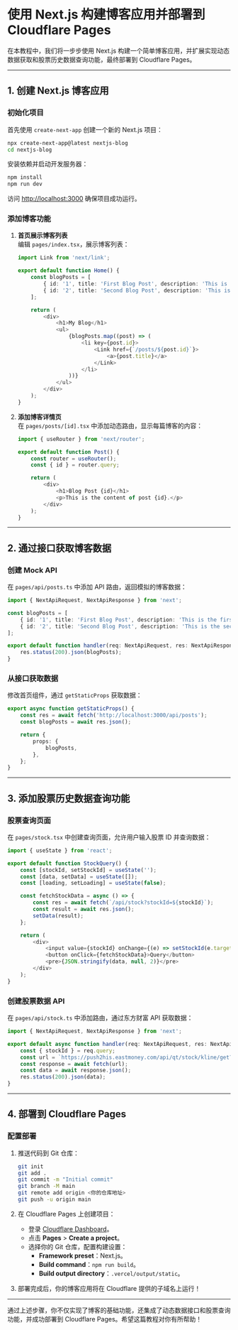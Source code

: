 # 使用 Next.js 构建博客应用并部署到 Cloudflare Pages

在本教程中，我们将一步步使用 Next.js 构建一个简单博客应用，并扩展实现动态数据获取和股票历史数据查询功能，最终部署到 Cloudflare Pages。

---

## **1. 创建 Next.js 博客应用**

### **初始化项目**
首先使用 `create-next-app` 创建一个新的 Next.js 项目：
```bash
npx create-next-app@latest nextjs-blog
cd nextjs-blog
```

安装依赖并启动开发服务器：
```bash
npm install
npm run dev
```

访问 [http://localhost:3000](http://localhost:3000) 确保项目成功运行。

### **添加博客功能**

1. **首页展示博客列表**  
   编辑 `pages/index.tsx`，展示博客列表：

   ```typescript
   import Link from 'next/link';

   export default function Home() {
       const blogPosts = [
           { id: '1', title: 'First Blog Post', description: 'This is the first blog post.' },
           { id: '2', title: 'Second Blog Post', description: 'This is the second blog post.' },
       ];

       return (
           <div>
               <h1>My Blog</h1>
               <ul>
                   {blogPosts.map((post) => (
                       <li key={post.id}>
                           <Link href={`/posts/${post.id}`}>
                               <a>{post.title}</a>
                           </Link>
                       </li>
                   ))}
               </ul>
           </div>
       );
   }
   ```

2. **添加博客详情页**  
   在 `pages/posts/[id].tsx` 中添加动态路由，显示每篇博客的内容：

   ```typescript
   import { useRouter } from 'next/router';

   export default function Post() {
       const router = useRouter();
       const { id } = router.query;

       return (
           <div>
               <h1>Blog Post {id}</h1>
               <p>This is the content of post {id}.</p>
           </div>
       );
   }
   ```

---

## **2. 通过接口获取博客数据**

### **创建 Mock API**
在 `pages/api/posts.ts` 中添加 API 路由，返回模拟的博客数据：

```typescript
import { NextApiRequest, NextApiResponse } from 'next';

const blogPosts = [
    { id: '1', title: 'First Blog Post', description: 'This is the first blog post.' },
    { id: '2', title: 'Second Blog Post', description: 'This is the second blog post.' },
];

export default function handler(req: NextApiRequest, res: NextApiResponse) {
    res.status(200).json(blogPosts);
}
```

### **从接口获取数据**
修改首页组件，通过 `getStaticProps` 获取数据：
```typescript
export async function getStaticProps() {
    const res = await fetch('http://localhost:3000/api/posts');
    const blogPosts = await res.json();

    return {
        props: {
            blogPosts,
        },
    };
}
```

---

## **3. 添加股票历史数据查询功能**

### **股票查询页面**
在 `pages/stock.tsx` 中创建查询页面，允许用户输入股票 ID 并查询数据：
```typescript
import { useState } from 'react';

export default function StockQuery() {
    const [stockId, setStockId] = useState('');
    const [data, setData] = useState([]);
    const [loading, setLoading] = useState(false);

    const fetchStockData = async () => {
        const res = await fetch(`/api/stock?stockId=${stockId}`);
        const result = await res.json();
        setData(result);
    };

    return (
        <div>
            <input value={stockId} onChange={(e) => setStockId(e.target.value)} />
            <button onClick={fetchStockData}>Query</button>
            <pre>{JSON.stringify(data, null, 2)}</pre>
        </div>
    );
}
```

### **创建股票数据 API**
在 `pages/api/stock.ts` 中添加路由，通过东方财富 API 获取数据：
```typescript
import { NextApiRequest, NextApiResponse } from 'next';

export default async function handler(req: NextApiRequest, res: NextApiResponse) {
    const { stockId } = req.query;
    const url = `https://push2his.eastmoney.com/api/qt/stock/kline/get?secid=${stockId}&fields1=f1&fields2=f51`;
    const response = await fetch(url);
    const data = await response.json();
    res.status(200).json(data);
}
```

---

## **4. 部署到 Cloudflare Pages**

### **配置部署**
1. 推送代码到 Git 仓库：
   ```bash
   git init
   git add .
   git commit -m "Initial commit"
   git branch -M main
   git remote add origin <你的仓库地址>
   git push -u origin main
   ```

2. 在 Cloudflare Pages 上创建项目：
   - 登录 [Cloudflare Dashboard](https://dash.cloudflare.com/)。
   - 点击 **Pages** > **Create a project**。
   - 选择你的 Git 仓库，配置构建设置：
     - **Framework preset**：Next.js。
     - **Build command**：`npm run build`。
     - **Build output directory**：`.vercel/output/static`。

3. 部署完成后，你的博客应用将在 Cloudflare 提供的子域名上运行！

---

通过上述步骤，你不仅实现了博客的基础功能，还集成了动态数据接口和股票查询功能，并成功部署到 Cloudflare Pages。希望这篇教程对你有所帮助！
